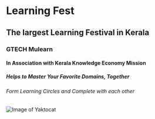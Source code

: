 # Learning Fest
## The largest Learning Festival in Kerala
### GTECH Mulearn
#### In Association with Kerala Knowledge Economy Mission
##### Helps to Master Your Favorite Domains, Together
######  Form Learning Circles and Complete with each other

![Image of Yaktocat](https://octodex.github.com/images/yaktocat.png)
